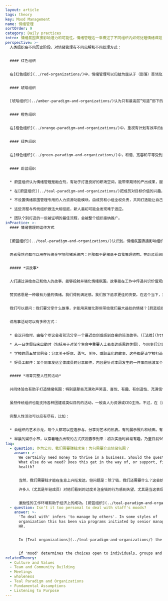 ```yaml
---
layout: article
tags: theory
key: Mood Management
name: 情绪管理
sortOrder: 9
category: Daily practices
intro: 情绪氛围直接影响潜力和可能性。情绪管理这一章概述了不同组织内如何处理情绪课题，如何找到很多做法，激励那些能带来期待产出的情绪，以及这些做法的实践效果。
perspective: >-
  人类组织在不同历史阶段，对情绪管理有不同见解和不同处理方式：


  #### 红色组织


  在[红色组织](../red-organizations/)中，情绪管理可以归结为屈从于（部落）首领及其“家人或亲信”的情绪。他们负责监督部下。恐惧和顺从让组织免于解体。


  #### 琥珀组织


  [琥珀组织](../amber-paradigm-and-organizations/)认为只有最高层“知道”部下的最佳利益。通过角色和规则管理这些被强加的愿景。奖赏那些遵守规则的人，惩罚那些不遵守规则的人。人们很看重这种秩序和可预见性。


  #### 橙色组织


  在[橙色组织](../orange-paradigm-and-organizations/)中，重视有计划有效率的结果。通常用激励措施来实现这些组织成果。目的只是激励/奖励某些行为，但不一定激励这些行为内隐含的情感或情绪。


  #### 绿色组织


  在[绿色组织](../green-paradigm-and-organizations/)中，和谐、宽容和平等受到重视。最受重视的是团队和社区健康。组织的目的是为了提高成员的积极性和动力。人力资源部会通过文化倡议、360度反馈和员工满意度调查等流程努力运作。开始有意识地关注情绪侧面。通常尝试尽可能满足所有利益相关者的需求（或情绪）。


  #### 蔚蓝组织


  * 蔚蓝组织认为情绪管理是融合剂，有助于打造良好的职场空间，能带来期待的产出成果，服务于组织目标。

  * 在[蔚蓝组织](../teal-paradigm-and-organizations/)把成员对目标价值的兴趣，促进自我导向和团结协作等要素组合起来，致力于提升情绪氛围。

  * 不设置情绪氛围管理专用的人力资源功能模块。由成员和小组全权负责，共同打造能让自己和谐工作的流程。

  * 这些流程与传统组织做法大相径庭，新人最初可能会发现难于适应。

  * 团队个别打造的一些被证明的最佳流程，会被整个组织接纳推广。
inPractice: >-
  #### 情绪管理的运作方式


  [蔚蓝组织](../teal-paradigm-and-organizations/)认识到，情绪氛围直接影响组织和成员的创造力和可能性；情绪会积累某些行为模式，并关闭其他可能性。在[自我管理](../self-management/)组织内，人们在重视主权单一运作的同时，还强调校准共同目标的协调运作。有各种共享式流程支撑这种协调运作。目标和路程有机组合，创造出一种共享的归属感、联盟感和潜力。这种力量感能支撑[创新](../innovation-and-product-development/)和发明创造。人们有各种想法时、能在同事中寻求支持，当这些想法带来成果时能共享自己想法得到更广泛认可的喜悦。这些成功会孕育出成功故事和更佳流程。这些与完整人性活动相结合，能增进组织内的情绪氛围。


  两者虽然也都可以用在传统金字塔阶梯系统内：但那都不是根基于自我管理结构。在蔚蓝组织内，这些都自然而然的来源于其成员的灵感及其[共享价值观](../culture-and-values/)。这些方法会自然出现，找到其合适的位置，被广泛的接纳并珍视。个体与集体和谐时，创造力会得到最大化。


  ##### *讲故事*


  人们通过讲给自己和他人的故事，能够投射并强化情绪氛围。故事能在工作中传递共识价值观的记忆场景。我们希望分享并欢迎何种情绪？游戏化？聚焦？谨慎？喜悦？傲慢？关怀？感恩？好奇心？勇气？如果我们实施自我管理，不同个体对这些的选择会各有不同。


  赞赏感恩是一种最有力量的情绪。我们得到满足感。我们放下追求更佳的贪婪。在这个当下，我们感觉到实现价值的喜悦。从这种完整感中（缺失感是传统情绪习惯），其他情绪会油然而生。我们会体验到喜悦和宽宏大量；我们会关怀其他人。为了有意识的滋养这种情绪，我们需要发现并（或）设计一些能催化赞赏感恩或类似情绪的流程和实践方法。（心之六美德，赞赏感恩，慈悲，理解，宽恕，谦卑，勇气）


  我们可以提问：我们要分享什么故事，才能用来催化那些带给我们最大益处的情绪？[蔚蓝组织](../teal-paradigm-and-organizations/)可以打造一些讲故事方式的实践活动，来支撑并推广赞赏感恩情绪，同时也能增强同事间的信任。


  讲故事活动可以有多种方式：


  * 会议开始时，由每个参议会者轮流分享一个最近自创或感到自豪的简洁故事。([法维](http://www.favi.com/)) 

  * 从一日休假归来出勤时（包括用于对某个生命中重要人士去表达感恩的休假），与同事们分享该体验。([Ozvision](http://ozvision.com/))

  * 学校的周五赞赏例会：分享关于好意、勇气、关怀、或职业化的故事，这些都是该学校打造独特学习文化的关键要素。 ([ESBZ](http://www.ev-schule-zentrum.de/aktuell/))

  * 好员工邮件：某个同事发给全体成员的分享邮件，内容是针对本周发生的一件事而感激某个同事或部门，或单纯分享某些好消息。这确定无疑能引起一场感恩的雪崩。这是正能量启动与传递、递增原理。 ([BerylHealth](http://www.berylhealth.com/))


  ##### *培育完整人性的活动*


  共同体验也有助于打造情绪氛围：特别是那些充满欢声笑语、喜悦、有趣、有创造性、充满信任感、主权感、归属感、接纳感和被赏识认可的体验。


  虽然传统组织也能支持各种团建或类似目的的活动，一般由人力资源或CEO主持。不过，在 [蔚蓝组织](../teal-paradigm-and-organizations/)内这些活动通常自然呈现于组织本身。当人们感觉到安全就开始主动发起各种活动，这些自创造自组织的活动就好像在自然发生。在心灵深处，我们都渴望活在自己完整的人性中：既包括有趣和独特的癖好，也包括那些严肃而负责的特性。人性的连接感就会在这些空间中萌芽并茁壮。


  完整人性活动可以应有尽有，比如：


  * 自组织的艺术沙龙，每个人都可以应邀参与，分享对艺术的热衷。有的展示照片和绘画。有的则表演节目（歌，舞，杂耍...）,等。如果人们真能玩得开怀，这就可以成为常规小组或活动。 ([桑楚](http://www.soundstrue.com/)) 

  * 早晨的娱乐小节，以穿着睡衣出现的方式庆祝春季到来：初次实施时异常有趣，乃至目前90%成员都加入了这个每年一次的自组织的睡衣日。这既是对社区的颂扬，又有趣，还能得到机会认识完全不同形态中的同事。([桑楚](http://www.soundstrue.com/))
faq:
  - question: 作为公司，我们需要赚钱求生！为何需要介意情绪氛围？
    answer: >-
      We certainly need money to thrive in a business. Should the questions be:
      What else do we need? Does this get in the way of, or support, financial
      health? 


      当然，我们需要钱才能在生意上兴旺发达。但问题是：除了钱，我们还需要什么？这会妨碍或支持财务健康吗？

      许多人（尤其是年轻成员）对他们看到的过度关注金钱的行为感到失望，尤其是当这表现为贪婪时。[盖洛普](http://www.gallup.com/services/169328/q12-employee-engagement.aspx)等人的调查显示，其结果会导致成员普遍性的人心离散。


      激励性的工作环境有助于经济上的成功。[蔚蓝组织](../teal-paradigm-and-organizations/)通过更多的自治和更多的社区感来追求有价值的目标。这些都能成为明确的动机。能够提升“情绪”；促进参与；反过来又滋养财务健康。
  - question: Isn't it too personal to deal with staff's moods?
    answer: >-
      'To deal with' infers 'to manage by others'. In some styles of
      organization this has been via programs initiated by senior management or
      HR.


      In [Teal organizations](../teal-paradigm-and-organizations/) the practices that support elevated mood are often initiated by members and have optional participation. If staff can 'manage' their own practices, then the risk of being 'too personal' diminishes. It is fair to say, however, that new staff--especially senior ones--can find the move to a mood-sensitive organization difficult. This is a choice to be explored carefully during joining discussions.


      If 'mood' determines the choices open to individuals, groups and organizations, it still ranks as an important consideration.
relatedTheory:
  - Culture and Values
  - Team and Community Building
  - Meetings
  - wholeness
  - Teal Paradigm and Organizations
  - Fundamental Assumptions
  - Listening to Purpose
---
```

